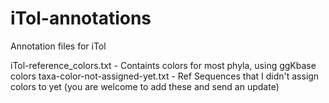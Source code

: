 # iTol-annotations
Annotation files for iTol

iTol-reference_colors.txt - Containts colors for most phyla, using ggKbase colors
taxa-color-not-assigned-yet.txt - Ref Sequences that I didn't assign colors to yet (you are welcome to add these and send an update)

